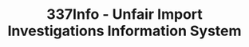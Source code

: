 ---
layout: default
bigquery: https://console.cloud.google.com/bigquery?p=patents-public-data&d=usitc_investigations&page=dataset&project=sheets-management-319211
citation: US International Trade Commission 337Info Unfair Import Investigations Information
  System
contributors: US International Trade Comission
cost: None
description: US International Trade Commission 337Info Unfair Import Investigations
  Information System contains data on investigations done under Section 337. Section
  337 declares the infringement of certain statutory intellectual property rights
  and other forms of unfair competition in import trade to be unlawful practices.
  Most Section 337 investigations involve allegations of patent or registered trademark
  infringement.
documentation: FAQ and tutorial available on the site
last_edit: 04/06/2022, 05:36:25
location: https://pubapps2.usitc.gov/337external/
maintained_by: US International Trade Comission
schema_fields:
- teoIdDueDate
- currentActiveALJ
- finalIdOnViolationDue
- dateComplaintFiled
- patentNumbers
- patentNumber
- respondent
- teoReliefGranted
- internalRemand
- publication_number
- currentStatus
- trademarkNumbers
- scheduledStartDateEvidHear
- ouiiAttorney
- dateOfPublicationFrNotice
- gcAttorney
- markmanHearing
- ouiiParticipation
- finalIdOnViolationIssue
- targetDate
- teoProceedingInvolved
- complainant
- title
- invUnfairAct
- investigationTermDate
- dateCreated
- actualEndDateEvidHear
- endDateMarkmanHearing
- aljAssigned
- cafcAppeals
- investigationType
- finalDetNoViolation
- copyrightNumbers
- finalDetViolation
- investigationNo
- issueDateOtherNonFinal
- startDateMarkmanHearing
- docketNo
- scheduledEndDateEvidHear
- actualStartDateEvidHear
- teoIdIssueDate
- id
- lastUpdated
- htsNumbers
shortname: unfair_import_investigations
tags:
- import
- legal
- trade
timeframe: 2008-2021 (prior to 2008 downloadable as a JSON file)
title: 337Info - Unfair Import Investigations Information System
uuid: 2721f5ec-e599-4890-9265-9706719fc71e
---